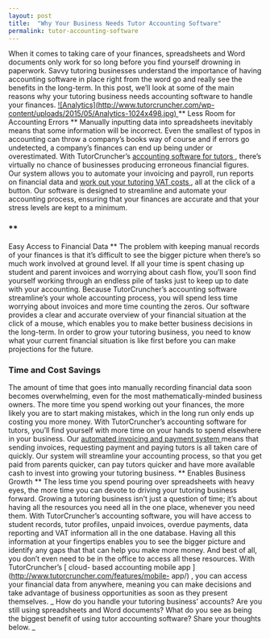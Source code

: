```yaml
---
layout: post
title:  "Why Your Business Needs Tutor Accounting Software"
permalink: tutor-accounting-software
---
```

When it comes to taking care of your finances, spreadsheets and Word documents
only work for so long before you find yourself drowning in paperwork. Savvy
tutoring businesses understand the importance of having accounting software in
place right from the word go and really see the benefits in the long-term. In
this post, we’ll look at some of the main reasons why your tutoring business
needs accounting software to handle your finances. [
![Analytics](http://www.tutorcruncher.com/wp-
content/uploads/2015/05/Analytics-1024x498.jpg)
](http://www.tutorcruncher.com/wp-content/uploads/2015/05/Analytics.jpg) **
Less Room for Accounting Errors ** Manually inputting data into spreadsheets
inevitably means that some information will be incorrect. Even the smallest of
typos in accounting can throw a company’s books way of course and if errors go
undetected, a company’s finances can end up being under or overestimated. With
TutorCruncher’s [ accounting software for tutors
](http://www.tutorcruncher.com/features/mobile-app/) , there’s virtually no
chance of businesses producing erroneous financial figures. Our system allows
you to automate your invoicing and payroll, run reports on financial data and
[ work out your tutoring VAT costs
](http://www.tutorcruncher.com/features/vat-margin-paperwork/) , all at the
click of a button. Our software is designed to streamline and automate your
accounting process, ensuring that your finances are accurate and that your
stress levels are kept to a minimum. 

### **

 Easy Access to Financial Data **
The problem with keeping manual records of your finances is that it’s
difficult to see the bigger picture when there’s so much work involved at
ground level. If all your time is spent chasing up student and parent invoices
and worrying about cash flow, you’ll soon find yourself working through an
endless pile of tasks just to keep up to date with your accounting. Because
TutorCruncher’s accounting software streamline’s your whole accounting
process, you will spend less time worrying about invoices and more time
counting the zeros. Our software provides a clear and accurate overview of
your financial situation at the click of a mouse, which enables you to make
better business decisions in the long-term. In order to grow your tutoring
business, you need to know what your current financial situation is like first
before you can make projections for the future. 

### Time and Cost Savings


The amount of time that goes into manually recording financial data soon
becomes overwhelming, even for the most mathematically-minded business owners.
The more time you spend working out your finances, the more likely you are to
start making mistakes, which in the long run only ends up costing you more
money. With TutorCruncher’s accounting software for tutors, you’ll find
yourself with more time on your hands to spend elsewhere in your business. Our
[ automated invoicing and payment system
](http://www.tutorcruncher.com/features/automated-invoicing-payroll/) means
that sending invoices, requesting payment and paying tutors is all taken care
of quickly. Our system will streamline your accounting process, so that you
get paid from parents quicker, can pay tutors quicker and have more available
cash to invest into growing your tutoring business. ** Enables Business Growth
** The less time you spend pouring over spreadsheets with heavy eyes, the more
time you can devote to driving your tutoring business forward. Growing a
tutoring business isn’t just a question of time; it’s about having all the
resources you need all in the one place, whenever you need them. With
TutorCruncher’s accounting software, you will have access to student records,
tutor profiles, unpaid invoices, overdue payments, data reporting and VAT
information all in the one database. Having all this information at your
fingertips enables you to see the bigger picture and identify any gaps that
that can help you make more money. And best of all, you don’t even need to be
in the office to access all these resources. With TutorCruncher’s [ cloud-
based accounting mobile app ](http://www.tutorcruncher.com/features/mobile-
app/) , you can access your financial data from anywhere, meaning you can make
decisions and take advantage of business opportunities as soon as they present
themselves. _ How do you handle your tutoring business’ accounts? Are you
still using spreadsheets and Word documents? What do you see as being the
biggest benefit of using tutor accounting software? Share your thoughts below.
_
